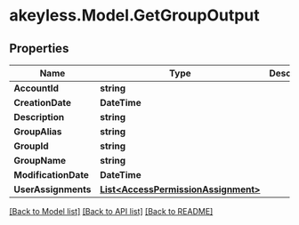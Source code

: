 # akeyless.Model.GetGroupOutput

## Properties

Name | Type | Description | Notes
------------ | ------------- | ------------- | -------------
**AccountId** | **string** |  | [optional] 
**CreationDate** | **DateTime** |  | [optional] 
**Description** | **string** |  | [optional] 
**GroupAlias** | **string** |  | [optional] 
**GroupId** | **string** |  | [optional] 
**GroupName** | **string** |  | [optional] 
**ModificationDate** | **DateTime** |  | [optional] 
**UserAssignments** | [**List&lt;AccessPermissionAssignment&gt;**](AccessPermissionAssignment.md) |  | [optional] 

[[Back to Model list]](../README.md#documentation-for-models) [[Back to API list]](../README.md#documentation-for-api-endpoints) [[Back to README]](../README.md)


